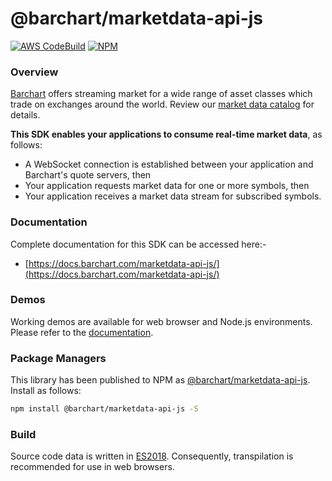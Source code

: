 # @barchart/marketdata-api-js

[![AWS CodeBuild](https://codebuild.us-east-1.amazonaws.com/badges?uuid=eyJlbmNyeXB0ZWREYXRhIjoiY1VDTWRsRHkwK0NRYnJNZk95WjVEMzR3QW9EbUtTRG9yNExRSk0yVTI1MEtWWGlDOXUvQU1xTmNuTUxNd0REZ1VlZkc2WXRPMXZ2SWpOSW83UkdYc3c4PSIsIml2UGFyYW1ldGVyU3BlYyI6IjhUTXBaL1E4RW5WRGlKTjIiLCJtYXRlcmlhbFNldFNlcmlhbCI6MX0%3D&branch=master)](https://github.com/barchart/marketdata-api-js)
[![NPM](https://img.shields.io/npm/v/@barchart/marketdata-api-js)](https://www.npmjs.com/package/@barchart/marketdata-api-js)

### Overview

[Barchart](https://www.barchart.com) offers streaming market for a wide range of asset classes which trade on exchanges around the world. Review our [market data catalog](https://www.barchart.com/solutions/data/market) for details.

**This SDK enables your applications to consume real-time market data**, as follows:

* A WebSocket connection is established between your application and Barchart's quote servers, then
* Your application requests market data for one or more symbols, then
* Your application receives a market data stream for subscribed symbols.

### Documentation

Complete documentation for this SDK can be accessed here:-

* [https://docs.barchart.com/marketdata-api-js/](https://docs.barchart.com/marketdata-api-js/)

### Demos

Working demos are available for web browser and Node.js environments. Please refer to the [documentation](https://docs.barchart.com/marketdata-api-js/#/content/quick_start?id=demos).

### Package Managers

This library has been published to NPM as [@barchart/marketdata-api-js](https://www.npmjs.com/package/@barchart/marketdata-api-js). Install as follows:

 ```sh
 npm install @barchart/marketdata-api-js -S
```

### Build

Source code data is written in [ES2018](https://en.wikipedia.org/wiki/ECMAScript#9th_Edition_%E2%80%93_ECMAScript_2018). Consequently, transpilation is recommended for use in web browsers.
